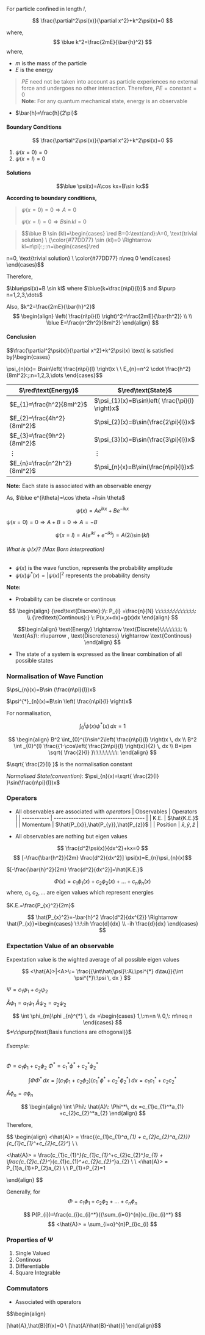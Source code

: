 For particle confined in length $l$,


$$
\frac{\partial^2\psi(x)}{\partial x^2}+k^2\psi(x)=0
$$

where, 
$$
\blue k^2=\frac{2mE}{\bar{h}^2}
$$
where, 
- $m$ is the mass of the particle 
- $E$ is the energy 
>$PE$ need not be taken into account as particle experiences no external force and undergoes no other interaction. Therefore, $PE=\text{constant}=0$  
>**Note:** For any quantum mechanical state, energy is an observable

- $\bar{h}=\frac{h}{2\pi}$ 

#### Boundary Conditions 

$$
\frac{\partial^2\psi(x)}{\partial x^2}+k^2\psi(x)=0
$$

1. $\psi(x=0)=0$
2. $\psi(x=l)=0$ 


#### Solutions 

$$\blue \psi(x)=A\cos kx+B\sin kx$$

**According to boundary conditions,**

>$\psi(x=0)=0 \Rightarrow A=0$
>
>$\psi(x=l)=0 \Rightarrow B\sin kl=0$

>$$\blue B \sin (kl)=\begin{cases} \red B=0\:\text{and}\:A=0, \text{trivial solution} \\  {\color{#77DD77}
\sin (kl)=0 \Rightarrow kl=n\pi}\:;\:\:n=\begin{cases}\red

n=0, \text{trivial solution} \\  \color{#77DD77}
n\neq 0
\end{cases}
\end{cases}$$

Therefore, 

$\blue\psi(x)=B \sin kl$  where  $\blue{k=\frac{n\pi}{l}}$ and $\purp n=1,2,3,\dots$

Also, $k^2=\frac{2mE}{\bar{h}^2}$
$$
\begin{align}
\left( \frac{n\pi}{l} \right)^2=\frac{2mE}{\bar{h^2}} \\ \\
\blue E=\frac{n^2h^2}{8ml^2}
\end{align}
$$
#### Conclusion 

$$\frac{\partial^2\psi(x)}{\partial x^2}+k^2\psi(x) \text{  is satisfied by}\begin{cases}

\psi_{n}(x)= B\sin\left( \frac{n\pi}{l} \right)x  \\ \\
E_{n}=n^2 \cdot \frac{h^2}{8ml^2}\:;\:n=1,2,3,\dots
\end{cases}$$


| $\red\text{Energy}$          | $\red\text{State}$                               |
| ---------------------------- | ------------------------------------------------ |
| $E_{1}=\frac{h^2}{8ml^2}$    | $\psi_{1}(x)=B\sin\left( \frac{\pi}{l} \right)x$ |
| $E_{2}=\frac{4h^2}{8ml^2}$   | $\psi_{2}(x)=B\sin(\frac{2\pi}{l})x$             |
| $E_{3}=\frac{9h^2}{8ml^2}$   | $\psi_{3}(x)=B\sin(\frac{3\pi}{l})x$             |
| $\vdots$                     | $\vdots$                                          |
| $E_{n}=\frac{n^2h^2}{8ml^2}$ | $\psi_{n}(x)=B\sin(\frac{n\pi}{l})x$                                                 |


**Note:**
Each state is associated with an observable energy



As,  $\blue e^{i\theta}=\cos \theta +i\sin \theta$

$$\psi(x)=Ae^{ikx} + Be^{-ikx} $$

$\psi(x=0)=0\Rightarrow A+B=0\Rightarrow A=-B$ 

$$\psi(x=l)=A(e^{ikl}+e^{-ikl})=A(2i)\sin(kl)$$



###### What is $\psi(x)$? (Max Born Interpreation)

- $\psi(x)$ is the wave function, represents the probability amplitude 
- $\psi(x)\psi^{*}(x)=|\psi(x)|^{2}$  represents the probability density 


**Note:**

- Probability can be discrete or continous 

$$
\begin{align}
{\red\text{Discrete}:}\: P_{i} =\frac{n}{N} \:\:\:\:\:\:\:\:\:\:\:\:\:     \\
{\red\text{Continous}:} \: P(x,x+dx)=g(x)dx
\end{align}
$$


$$\begin{align}
\text{Energy} \rightarrow \text{Discrete}\:\:\:\:\:\:\: \\
\text{As}\: n\uparrow , \text{Discreteness} \rightarrow \text{Continous}
\end{align}
$$

- The state of a system is expressed as the linear combination of all possible states 



### Normalisation of Wave Function 

$\psi_{n}(x)=B\sin (\frac{n\pi}{l})x$

$\psi^{*}_{n}(x)=B\sin \left( \frac{n\pi}{l} \right)x$

For normalisation, 

$$
\begin{equation}
\int _{0}^{l} \psi(x)\psi^{*}(x)\, dx=1
\end{equation}
$$

$$
\begin{align}
B^2 \int_{0}^{l}\sin^2\left( \frac{n\pi}{l} \right)x \, dx \\
	B^2 \int _{0}^{l} \frac{{1-\cos\left( \frac{2n\pi}{l} \right)x}}{2} \, dx   \\
B=\pm \sqrt{ \frac{2}{l} }\:\:\:\:\:\:\:\: 
\end{align}
$$

$\sqrt{ \frac{2}{l} }$ is the normalisation constant 

*Normalised State(convention)*: $\psi_{n}(x)=\sqrt{ \frac{2}{l} }\sin(\frac{n\pi}{l})x$ 


### Operators 

- All observables are associated with *operators*
| Observables | Operators                             |
| ----------- | ------------------------------------- |
| K.E.        | $\hat{K.E.}$                          |
| Momentum    | $\hat{P_{x}},\hat{P_{y}},\hat{P_{z}}$ |
| Position      | $\hat{x},\hat{y},\hat{z}$             |


- All observables are nothing but eigen values 

$$
\frac{d^2\psi(x)}{dx^2}+kx=0
$$
$$
[-\frac{\bar{h^2}}{2m} \frac{d^2}{dx^2}] \psi(x)=E_{n}\psi_{n}(x)$$

$[-\frac{\bar{h}^2}{2m} \frac{d^2}{dx^2}]=\hat{K.E.}$

$$
\Phi(x)=c_{1}\phi_{1}(x) + c_{2}\phi_{2}(x) +\dots+c_{n}\phi_{n}(x)
$$
where, $c_{1},c_{2},\dots$ are eigen values which represent energies 

$K.E.=\frac{P_{x}^2}{2m}$

$$
\hat{P_{x}^2}=-\bar{h}^2 \frac{d^2}{dx^{2}} \Rightarrow \hat{P_{x}}=\begin{cases}
\:\:\:ih \frac{d}{dx} \\
-ih \frac{d}{dx}
\end{cases}
$$


### Expectation Value of an observable 

Expextation value is the wighted average of all possible eigen values 

$$
<\hat{A}>|<A>\:= \frac{{\int\hat{\psi}\:A\:\psi^{*} d\tau}}{\int \psi^{*}\:\psi \, dx }
$$

$\Psi=c_{1}\psi_{1}+c_{2}\psi_{2}$

$\hat{A}\psi_{1}=a_{1}\psi_{1}$
$\hat{A}\psi_{2}=a_{2}\psi_{2}$


$$
\int \phi_{m}\phi _{n}^{*} \, dx =\begin{cases}
1,\:m=n \\
0,\: m\neq n
\end{cases}
$$
$*\:\:\purp{\text{Basis functions are othogonal}}$


###### Example:
$\Phi=c_{1}\phi_{1}+c_{2}\phi_{2}$
$\Phi^*=c_{1}^*\phi^* + c_{2}^*\phi_{2}^*$ 

$$
\int \Phi \Phi^* \, dx =
\int  (c_{1}\phi_{1}+c_{2}\phi_{2})(c_{1}^*\phi^* + c_{2}^*\phi_{2}^*)\, dx   
= c_{1}c_{1}^*+c_{2}c_{2}^*
$$

$\hat{A}\phi_{n}=a\phi_{n}$

$$
\begin{align}
 \int \Phi\: \hat{A}\: \Phi^*\, dx
=c_{1}c_{1}^*a_{1} +c_{2}c_{2}^*a_{2} 
\end{align}
$$

Therefore, 

$$
\begin{align}
<\hat{A}> = \frac{{c_{1}c_{1}^*a_{1} + c_{2}c_{2}^*a_{2}}}{c_{1}c_{1}^*+c_{2}c_{2}^*} \\  \\

<\hat{A}> = \frac{c_{1}c_{1}^*}{c_{1}c_{1}^*+c_{2}c_{2}^*}a_{1} + \frac{c_{2}c_{2}^*}{c_{1}c_{1}^*+c_{2}c_{2}^*}a_{2} \\ \\
 <\hat{A}> = P_{1}a_{1}+P_{2}a_{2} \\ \\
P_{1}+P_{2}=1

\end{align}
$$

Generally, for
$$
\Phi=c_{1}\phi_{1}+c_{2}\phi_{2}+\dots+c_{n}\phi_{n}
$$

$$
P(P_{i})=\frac{c_{i}c_{i}^*}{{\sum_{i=0}^{n}}c_{i}c_{i}^*}
$$
$$
<\hat{A}> = \sum_{i=o}^{n}P_{i}c_{i}
$$


### Properties of $\Psi$

1. Single Valued
2. Continous 
3. Differentiable 
4. Square Integrable 


### Commutators 

- Associated with operators 

$$\begin{align}

[\hat{A},\hat{B}]f(x)=0 \\
[\hat{A}\hat{B}-\hat{}]
\end{align}$$